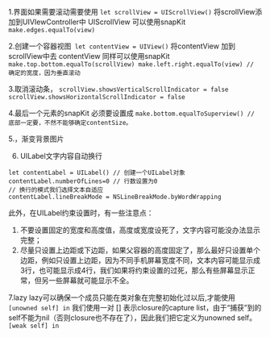 1.界面如果需要滚动需要使用 `let scrollView = UIScrollView()`
将scrollView添加到UIVIewController中
UIScrollView 可以使用snapKit
`make.edges.equalTo(view)`

2.创建一个容器视图` let contentView = UIView()`
将contentView 加到scrollView中去
contentView 同样可以使用snapKit
`make.top.bottom.equalTo(scrollView)
make.left.right.equalTo(view) // 确定的宽度，因为垂直滚动`

3.取消滚动条，
`scrollView.showsVerticalScrollIndicator = false`
`scrollView.showsHorizontalScrollIndicator = false`

4.最后一个元素的snapKit 必须要设置成
 `make.bottom.equalToSuperview() // 底部一定要，不然不能够确定contentSize。`

5.，渐变背景图片


6.   UILabel文字内容自动换行
```
let contentLabel = UILabel() // 创建一个UILabel对象
contentLabel.numberOfLines=0 // 行数设置为0
// 换行的模式我们选择文本自适应
contentLabel.lineBreakMode = NSLineBreakMode.byWordWrapping
```
此外，在UILabel约束设置时，有一些注意点：
1. 不要设置固定的宽度和高度值，高度或宽度设死了，文字内容可能没办法显示完整；
2. 尽量只设置上边距或下边距，如果父容器的高度固定了，那么最好只设置单个边距，例如只设置上边距，因为不同手机屏幕宽度不同，文本内容可能显示成3行，也可能显示成4行，我们如果将约束设置的过死，那么有些屏幕显示正常，但另一些屏幕就可能显示不全。


7.lazy
 lazy可以确保一个成员只能在类对象在完整初始化过以后,才能使用
  `[unowned self] in`
  我们使用一对 [] 表示closure的capture list，由于“捕获”到的self不能为nil（否则closure也不存在了），因此我们把它定义为unowned self。
  ` [weak self] in`
  
